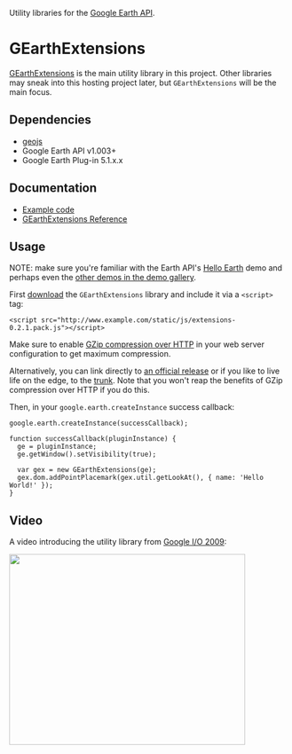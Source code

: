 Utility libraries for the [Google Earth API](http://code.google.com/apis/earth).

# GEarthExtensions #

[GEarthExtensions](http://code.google.com/p/earth-api-utility-library/source/browse/#svn/trunk/extensions) is the main utility library in this project. Other libraries may sneak into this hosting project later, but `GEarthExtensions` will be the main focus.

## Dependencies ##

  * [geojs](http://code.google.com/p/geojs)
  * Google Earth API v1.003+
  * Google Earth Plug-in 5.1.x.x

## Documentation ##

  * [Example code](http://earth-api-utility-library.googlecode.com/svn/trunk/extensions/examples/)
  * [GEarthExtensions Reference](http://code.google.com/p/earth-api-utility-library/wiki/GEarthExtensionsReference)

## Usage ##

NOTE: make sure you're familiar with the Earth API's [Hello Earth](http://earth-api-samples.googlecode.com/svn/trunk/demos/helloearth/index.html) demo and perhaps even the [other demos in the demo gallery](http://code.google.com/apis/earth/documentation/demogallery.html).

First [download](http://code.google.com/p/earth-api-utility-library/downloads/list) the `GEarthExtensions` library and include it via a `<script>` tag:

```
<script src="http://www.example.com/static/js/extensions-0.2.1.pack.js"></script>
```

Make sure to enable [GZip compression over HTTP](http://www.google.com/search?q=gzip+http+compression) in your web server configuration to get maximum compression.

Alternatively, you can link directly to [an official release](http://earth-api-utility-library.googlecode.com/svn/tags/extensions-0.2.1/dist/extensions.pack.js) or if you like to live life on the edge, to the [trunk](http://earth-api-utility-library.googlecode.com/svn/trunk/extensions/dist/extensions.pack.js). Note that you won't reap the benefits of GZip compression over HTTP if you do this.

Then, in your `google.earth.createInstance` success callback:

```
google.earth.createInstance(successCallback);

function successCallback(pluginInstance) {
  ge = pluginInstance;
  ge.getWindow().setVisibility(true);

  var gex = new GEarthExtensions(ge);
  gex.dom.addPointPlacemark(gex.util.getLookAt(), { name: 'Hello World!' });
}
```

## Video ##

A video introducing the utility library from [Google I/O 2009](http://code.google.com/events/io/):

<a href='http://www.youtube.com/watch?feature=player_embedded&v=H7fxHp7oHcI' target='_blank'><img src='http://img.youtube.com/vi/H7fxHp7oHcI/0.jpg' width='425' height=344 /></a>